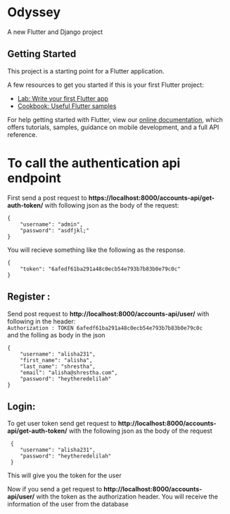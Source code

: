 # Odyssey

A new Flutter and Django project

## Getting Started

This project is a starting point for a Flutter application.

A few resources to get you started if this is your first Flutter project:

- [Lab: Write your first Flutter app](https://flutter.dev/docs/get-started/codelab)
- [Cookbook: Useful Flutter samples](https://flutter.dev/docs/cookbook)

For help getting started with Flutter, view our
[online documentation](https://flutter.dev/docs), which offers tutorials,
samples, guidance on mobile development, and a full API reference.


# To call the authentication api endpoint
First send a post request to **https://localhost:8000/accounts-api/get-auth-token/** with following json as the body of the request:
```
{
    "username": "admin",
    "password": "asdfjkl;"
}
```

You will recieve something like the following as the response. 
```
{
    "token": "6afedf61ba291a48c0ecb54e793b7b83b0e79c0c"
} 
```
## Register :
Send post request to **http://localhost:8000/accounts-api/user/** with following in the header:\
`Authorization : TOKEN 6afedf61ba291a48c0ecb54e793b7b83b0e79c0c`    
and  the folling as body in the json
```
{
    "username": "alisha231",
    "first_name": "alisha",
    "last_name": "shrestha",
    "email": "alisha@shrestha.com",
    "password": "heytheredelilah"
}
```
##  Login:
To get user token send get request to **http://localhost:8000/accounts-api/get-auth-token/** 
with the following json as the body of the request
```
 {
    "username": "alisha231",
    "password": "heytheredelilah"
 }
```
This will give you the token for the user

Now if you send a get request to **http://localhost:8000/accounts-api/user/** 
with the token as the authorization header. You will receive the information of the user from the database
